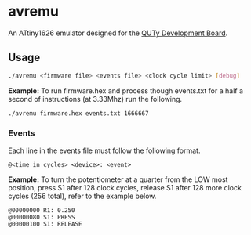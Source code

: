 # avremu
An ATtiny1626 emulator designed for the [QUTy Development Board](https://cab202.github.io/quty/).

## Usage
```sh
./avremu <firmware file> <events file> <clock cycle limit> [debug]
```

**Example:** To run firmware.hex and process though events.txt for a half a second of instructions (at 3.33Mhz) run the following.
```sh
./avremu firmware.hex events.txt 1666667
```

### Events
Each line in the events file must follow the following format.
```
@<time in cycles> <device>: <event>
```

**Example:** To turn the potentiometer at a quarter from the LOW most position, press S1 after 128 clock cycles, release S1 after 128 more clock cycles (256 total), refer to the example below.
```
@00000000 R1: 0.250
@00000080 S1: PRESS
@00000100 S1: RELEASE
```